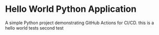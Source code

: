 # Hello World Python Application

A simple Python project demonstrating GitHub Actions for CI/CD.
this is a hello world tests
second test